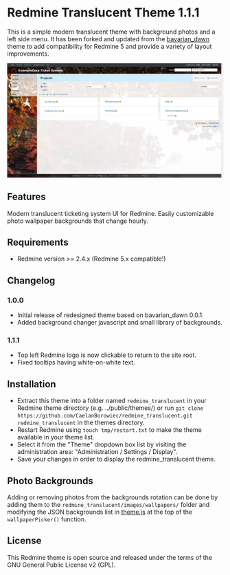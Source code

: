 # Redmine Translucent Theme 1.1.1

This is a simple modern translucent theme with background photos and a left side menu. It has been forked and updated from the [bavarian_dawn](https://github.com/miyanaga/bavarian_dawn) theme to add compatibility for Redmine 5 and provide a variety of layout improvements.

![Screenshot](https://raw.githubusercontent.com/CaelanBorowiec/redmine_translucent/master/screenshot.jpg)

## Features

Modern translucent ticketing system UI for Redmine.
Easily customizable photo wallpaper backgrounds that change hourly.

## Requirements

* Redmine version >= 2.4.x
(Redmine 5.x compatible!)

## Changelog

### 1.0.0
* Initial release of redesigned theme based on bavarian_dawn 0.0.1.
* Added background changer javascript and small library of backgrounds.

### 1.1.1
* Top left Redmine logo is now clickable to return to the site root.
* Fixed tooltips having white-on-white text.

## Installation

* Extract this theme into a folder named `redmine_translucent` in your Redmine theme directory (e.g. ../public/themes/) or run `git clone https://github.com/CaelanBorowiec/redmine_translucent.git redmine_translucent` in the themes directory.
* Restart Redmine using `touch tmp/restart.txt` to make the theme available in your theme list.
* Select it from the "Theme" dropdown box list by visiting the administration area: "Administration / Settings / Display".
* Save your changes in order to display the redmine_translucent theme.

## Photo Backgrounds
Adding or removing photos from the backgrounds rotation can be done by adding them to the `redmine_translucent/images/wallpapers/` folder and modifying the JSON backgrounds list in [theme.js](https://github.com/CaelanBorowiec/redmine_translucent/blob/master/javascripts/theme.js) at the top of the `wallpaperPicker()` function.

## License

This Redmine theme is open source and released under the terms of the GNU General Public License v2 (GPL).
